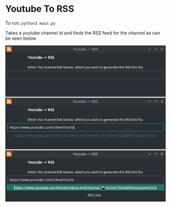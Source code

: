# Youtube To RSS

To run: `python3 main.py`

Takes a youtube channel id and finds the RSS feed for the channel as can be seen below.

<img src="https://raw.githubusercontent.com/benarmstead/youtube-to-rss/main/README_images/demo1.png">

<img src="https://raw.githubusercontent.com/benarmstead/youtube-to-rss/main/README_images/demo2.png">

<img src="https://raw.githubusercontent.com/benarmstead/youtube-to-rss/main/README_images/demo3.png">
